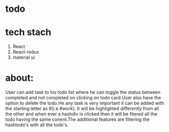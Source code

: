 # todo
# tech stach
1. React
2. React-redux
3. material ui

# about:
User can add task to his todo list where he can toggle the status between completed and not completed on clicking on todo card.User also have the option to delete the todo.He any task is very important it can be added with the starting letter as #(i.e #work). It will be highlighted differently from all the other and when ever a hashdiv is clicked then it will be fitered all the todo having the same conent.The additional features are filtering the hashtodo's with all the todo's.

